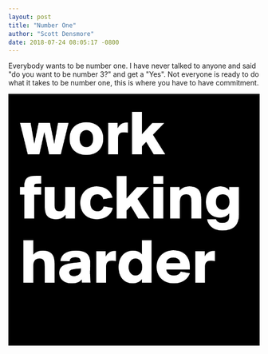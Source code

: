 ```yaml
---
layout: post
title: "Number One"
author: "Scott Densmore"
date: 2018-07-24 08:05:17 -0800
---
```


Everybody wants to be number one. I have never talked to anyone and said "do you want to be number 3?" and get a "Yes". Not everyone is ready to do what it takes to be number one, this is where you have to have commitment.

![Number One](/assets/img/d38effc424.jpg)
